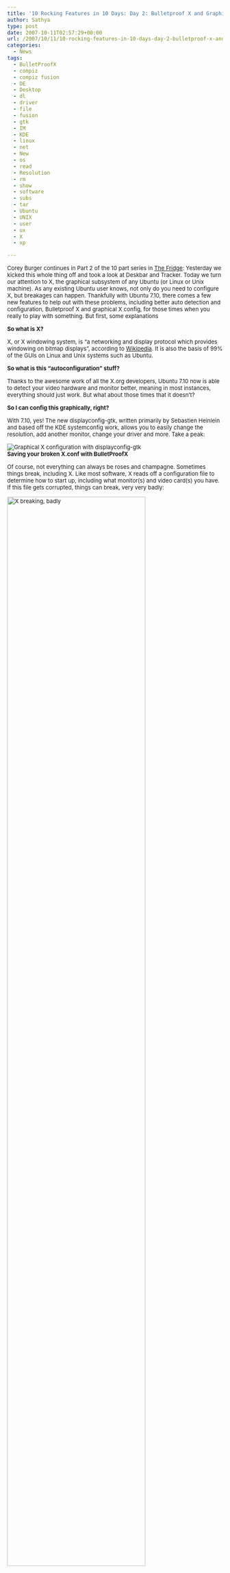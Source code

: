 ```yaml
---
title: '10 Rocking Features in 10 Days: Day 2: Bulletproof X and Graphical X configuration'
author: Sathya
type: post
date: 2007-10-11T02:57:29+00:00
url: /2007/10/11/10-rocking-features-in-10-days-day-2-bulletproof-x-and-graphical-x-configuration/
categories:
  - News
tags:
  - BulletProofX
  - compiz
  - compiz fusion
  - DE
  - Desktop
  - dl
  - driver
  - file
  - fusion
  - gtk
  - IM
  - KDE
  - linux
  - net
  - New
  - os
  - read
  - Resolution
  - rm
  - show
  - software
  - subs
  - tar
  - Ubuntu
  - UNIX
  - user
  - ux
  - X
  - xp

---
```

<font size="2">Corey Burger continues in Part 2 of the 10 part series in <a href="https://fridge.ubuntu.com/node/1156">The Fridge</a>: </font><font size="2">Yesterday we kicked this whole thing off and took a look at Deskbar and Tracker. Today we turn our attention to X, the graphical subsystem of any Ubuntu (or Linux or Unix machine). As any existing Ubuntu user knows, not only do you need to configure X, but breakages can happen. Thankfully with Ubuntu 7.10, there comes a few new features to help out with these problems, including better auto detection and configuration, Bulletproof X and graphical X config, for those times when you really to play with something. But first, some explanations</font>

<font size="2"><strong>So what is X?</strong></font>

<font size="2">X, or X windowing system, is “a networking and display protocol which provides windowing on bitmap displays”, according to <a href="https://en.wikipedia.org/wiki/X_Window_System">Wikipedia</a>. It is also the basis of 99% of the GUIs on Linux and Unix systems such as Ubuntu.</font>

<font size="2"><strong>So what is this “autoconfiguration” stuff?</strong></font>

<font size="2">Thanks to the awesome work of all the X.org developers, Ubuntu 7.10 now is able to detect your video hardware and monitor better, meaning in most instances, everything should just work. But what about those times that it doesn’t?</font>

<font size="2"><strong>So I can config this graphically, right?</strong></font>

<font size="2">With 7.10, yes! The new displayconfig-gtk, written primarily by Sebastien Heinlein and based off the KDE systemconfig work, allows you to easily change the resolution, add another monitor, change your driver and more. Take a peak:</font>

<font size="2"><img src="https://wiki.ubuntu.com/GutsyGibbon/Beta?action=AttachFile&do=get&target=displayconfig1.jpg" alt="Graphical X configuration with displayconfig-gtk" /><br /> <strong>Saving your broken X.conf with BulletProofX</strong></font>

<font size="2">Of course, not everything can always be roses and champagne. Sometimes things break, including X. Like most software, X reads off a configuration file to determine how to start up, including what monitor(s) and video card(s) you have. If this file gets corrupted, things can break, very very badly:</font>

<font size="2"><a href="https://people.ubuntu.com/%7Ebryce/BulletProofX/100_0938.m.JPG" border="0"><img src="https://people.ubuntu.com/%7Ebryce/BulletProofX/100_0938.m.JPG" alt="X breaking, badly" width="80%" /></a></font>

<font size="2">But hey, all is not doom and gloom any more. With 7.10, you are no longer given a useless and arcane error dialog, you are now shown displayconfig-gtk to allow you to fix that broken config and get back on your feet:</font>

<font size="2"><a href="https://people.ubuntu.com/%7Ebryce/BulletProofX/100_1116.m.JPG" border="0"><img src="https://people.ubuntu.com/%7Ebryce/BulletProofX/100_1116.m.JPG" alt="displayconfig-gtk and BulletproofX saving the day" width="80%" /></a></font>

<font size="2">If you want to read a bit more, check out the X.org maintainer for Ubuntu, Bryce Harrington’s, <a href="https://people.ubuntu.com/%7Ebryce/BulletProofX/">article on BulletproofX</a></font>

<font size="2">Tomorrow, it’s off to explore all the new shiny with Desktop Effects, as brought to you by Compiz Fusion. Until then!</font>
